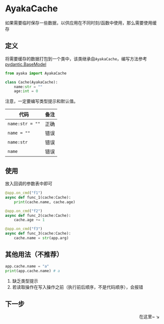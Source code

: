# AyakaCache

如果需要临时保存一些数据，以供应用在不同时刻/函数中使用，那么需要使用缓存

## 定义

将需要缓存的数据打包到一个类中，该类继承自`AyakaCache`，编写方法参考[pydantic.BaseModel](https://docs.pydantic.dev/usage/models/)

```py
from ayaka import AyakaCache

class Cache(AyakaCache):
    name:str = ""
    age:int = 0
```

注意，一定要编写类型提示和默认值。

| 代码            | 备注 |
| --------------- | ---- |
| `name:str = ""` | 正确 |
| `name = ""`     | 错误 |
| `name:str`      | 错误 |
| `name`          | 错误 |

## 使用

放入回调的参数表中即可

```py
@app.on_cmd("f1")
async def func_1(cache:Cache):
    print(cache.name, cache.age)

@app.on_cmd("f2")
async def func_2(cache:Cache):
    cache.age += 1

@app.on_cmd("f3")
async def func_3(cache:Cache):
    cache.name = str(app.arg)
```


## 其他用法（不推荐）

```py
app.cache.name = "a"
print(app.cache.name) # a
```

1. 缺乏类型提示
2. 若读取操作在写入操作之前（执行前后顺序，不是代码顺序），会报错

## 下一步

<div align="right">
    在这里~ ↘
</div>


